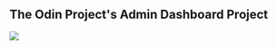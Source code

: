 ## The Odin Project's Admin Dashboard Project

<img src="https://github.com/user-attachments/assets/976300f1-a7fb-4395-aa5a-24ced1233dc0">
